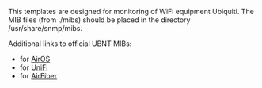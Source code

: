 This templates are designed for monitoring of WiFi equipment Ubiquiti.
The MIB files (from ./mibs) should be placed in the directory /usr/share/snmp/mibs.

Additional links to official UBNT MIBs:
* for [AirOS](https://www.ubnt.com/downloads/firmwares/airos-ubnt-mib/ubnt-mib.zip)
* for [UniFi](http://dl.ubnt-ut.com/snmp/UBNT-UniFi-MIB)
* for [AirFiber](https://dl.ubnt.com/firmwares/airfiber/v4.0.3/UBNT-MIB.txt)